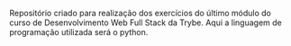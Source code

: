 Repositório criado para realização dos exercícios do último módulo do curso de Desenvolvimento Web Full Stack da Trybe.
Aqui a linguagem de programação utilizada será o python.
